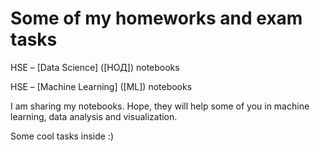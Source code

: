 # Some of my homeworks and exam tasks

HSE – [Data Science] ([НОД]) notebooks 

HSE – [Machine Learning] ([ML]) notebooks


I am sharing my notebooks. Hope, they will help some of you in machine learning, data analysis and visualization. 

Some cool tasks inside :)
